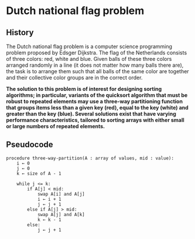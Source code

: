 ﻿# Dutch national flag problem

## History 

The Dutch national flag problem is a computer science programming problem proposed by Edsger Dijkstra. The flag of the Netherlands consists of three colors: red, white and blue. Given balls of these three colors arranged randomly in a line (it does not matter how many balls there are), the task is to arrange them such that all balls of the same color are together and their collective color groups are in the correct order.

**The solution to this problem is of interest for designing sorting algorithms; in particular, variants of the quicksort algorithm that must be robust to repeated elements may use a three-way partitioning function that groups items less than a given key (red), equal to the key (white) and greater than the key (blue). Several solutions exist that have varying performance characteristics, tailored to sorting arrays with either small or large numbers of repeated elements.**

## Pseudocode

```
procedure three-way-partition(A : array of values, mid : value):
    i ← 0
    j ← 0
    k ← size of A - 1

    while j <= k:
        if A[j] < mid:
            swap A[i] and A[j]
            i ← i + 1
            j ← j + 1
        else if A[j] > mid:
            swap A[j] and A[k]
            k ← k - 1
        else:
            j ← j + 1
```